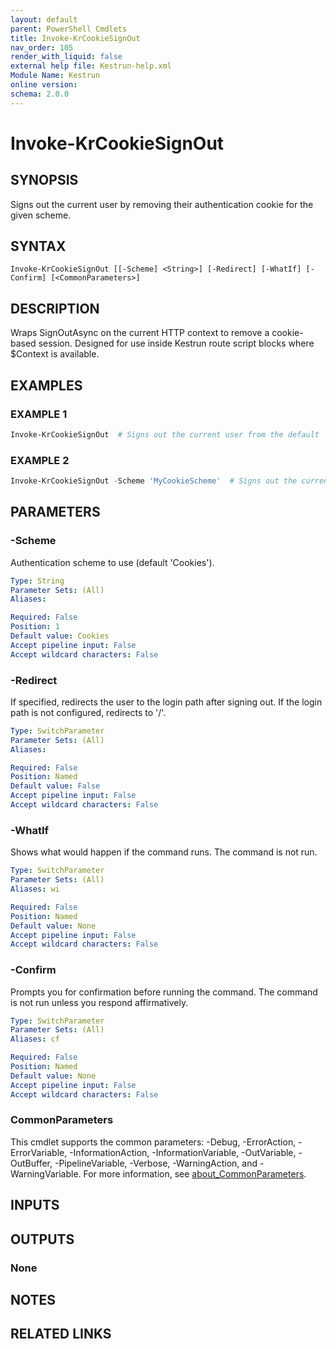 ```yaml
---
layout: default
parent: PowerShell Cmdlets
title: Invoke-KrCookieSignOut
nav_order: 105
render_with_liquid: false
external help file: Kestrun-help.xml
Module Name: Kestrun
online version:
schema: 2.0.0
---
```


# Invoke-KrCookieSignOut

## SYNOPSIS
Signs out the current user by removing their authentication cookie for the given scheme.

## SYNTAX

```
Invoke-KrCookieSignOut [[-Scheme] <String>] [-Redirect] [-WhatIf] [-Confirm] [<CommonParameters>]
```

## DESCRIPTION
Wraps SignOutAsync on the current HTTP context to remove a cookie-based session.
Designed for use inside Kestrun route script blocks where $Context is available.

## EXAMPLES

### EXAMPLE 1
```powershell
Invoke-KrCookieSignOut  # Signs out the current user from the default 'Cookies' scheme.
```

### EXAMPLE 2
```powershell
Invoke-KrCookieSignOut -Scheme 'MyCookieScheme'  # Signs out the current user from the specified scheme.
```

## PARAMETERS

### -Scheme
Authentication scheme to use (default 'Cookies').

```yaml
Type: String
Parameter Sets: (All)
Aliases:

Required: False
Position: 1
Default value: Cookies
Accept pipeline input: False
Accept wildcard characters: False
```

### -Redirect
If specified, redirects the user to the login path after signing out.
If the login path is not configured, redirects to '/'.

```yaml
Type: SwitchParameter
Parameter Sets: (All)
Aliases:

Required: False
Position: Named
Default value: False
Accept pipeline input: False
Accept wildcard characters: False
```

### -WhatIf
Shows what would happen if the command runs.
The command is not run.

```yaml
Type: SwitchParameter
Parameter Sets: (All)
Aliases: wi

Required: False
Position: Named
Default value: None
Accept pipeline input: False
Accept wildcard characters: False
```

### -Confirm
Prompts you for confirmation before running the command.
The command is not run unless you respond
affirmatively.

```yaml
Type: SwitchParameter
Parameter Sets: (All)
Aliases: cf

Required: False
Position: Named
Default value: None
Accept pipeline input: False
Accept wildcard characters: False
```

### CommonParameters
This cmdlet supports the common parameters: -Debug, -ErrorAction, -ErrorVariable, -InformationAction, -InformationVariable, -OutVariable, -OutBuffer, -PipelineVariable, -Verbose, -WarningAction, and -WarningVariable. For more information, see [about_CommonParameters](http://go.microsoft.com/fwlink/?LinkID=113216).

## INPUTS

## OUTPUTS

### None
## NOTES

## RELATED LINKS
